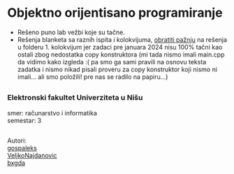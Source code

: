 # Objektno orijentisano programiranje

- Rešeno puno lab vežbi koje su tačne.
- Rešenja blanketa sa raznih ispita i kolokvijuma, <ins>obratiti pažnju</ins> na rešenja u folderu 1. kolokvijum jer zadaci pre januara 2024 nisu 100% tačni kao ostali zbog nedostatka copy konstruktora (mi tada nismo imali main.cpp da vidimo kako izgleda :( pa smo ga sami pravili na osnovu teksta zadatka i nismo nikad pisali proveru za copy konstruktor koji nismo ni imali... ali smo položili! pre nas se radilo na papiru...)

##

### Elektronski fakultet Univerziteta u Nišu
smer: računarstvo i informatika<br/>
semestar: 3

##

Autori:<br>
[gospaleks](https://github.com/gospaleks) <br>
[VeljkoNajdanovic](https://github.com/VeljkoNajdanovic) <br>
[bxgda](https://github.com/bxgda) 
